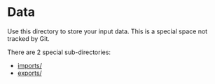 # Data

Use this directory to store your input data. This is a special space not tracked by Git.

There are 2 special sub-directories:
* [imports/](imports/README.md)
* [exports/](exports/README.md)


